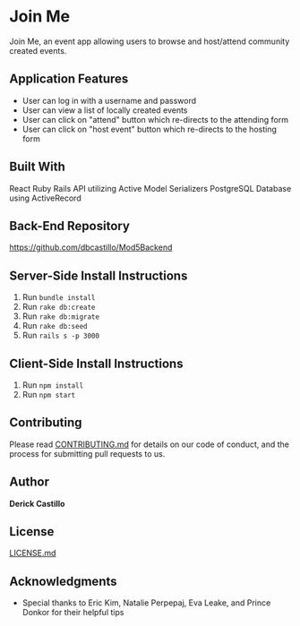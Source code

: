 # Join Me

Join Me, an event app allowing users to browse and host/attend community created events.


## Application Features

* User can log in with a username and password
* User can view a list of locally created events
* User can click on "attend" button which re-directs to the attending form
* User can click on "host event" button which re-directs to the hosting form

## Built With

React
Ruby
Rails API utilizing Active Model Serializers
PostgreSQL Database using ActiveRecord

## Back-End Repository

https://github.com/dbcastillo/Mod5Backend

## Server-Side Install Instructions

1. Run ```bundle install```
2. Run ```rake db:create```
3. Run ```rake db:migrate```
4. Run ```rake db:seed```
5. Run ```rails s -p 3000```

## Client-Side Install Instructions

1. Run ```npm install```
2. Run ```npm start```


## Contributing

Please read [CONTRIBUTING.md](https://gist.github.com/dbcastillo/75308bee09c36e8e8aedd58a6de0e37f) for details on our code of conduct, and the process for submitting pull requests to us.

## Author

**Derick Castillo**

## License

[LICENSE.md](LICENSE.md)

## Acknowledgments

* Special thanks to Eric Kim, Natalie Perpepaj, Eva Leake, and Prince Donkor for their helpful tips
